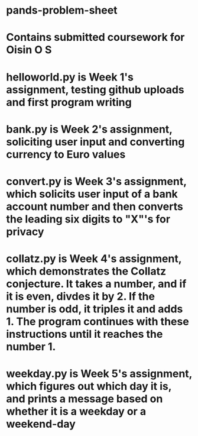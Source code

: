 # pands-problem-sheet
# Contains submitted coursework for Oisin O S
# helloworld.py is Week 1's assignment, testing github uploads and first program writing
# bank.py is Week 2's assignment, soliciting user input and converting currency to Euro values
# convert.py is Week 3's assignment, which solicits user input of a bank account number and then converts the leading six digits to "X"'s for privacy
# collatz.py is Week 4's assignment, which demonstrates the Collatz conjecture. It takes a number, and if it is even, divdes it by 2. If the number is odd, it triples it and adds 1. The program continues with these instructions until it reaches the number 1.
# weekday.py is Week 5's assignment, which figures out which day it is, and prints a message based on whether it is a weekday or a weekend-day
